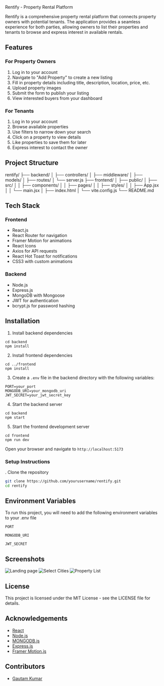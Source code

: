 
Rentify - Property Rental Platform

Rentify is a comprehensive property rental platform that connects property owners with potential tenants. The application provides a seamless experience for both parties, allowing owners to list their properties and tenants to browse and express interest in available rentals.

## Features
### For Property Owners

1. Log in to your account
2. Navigate to "Add Property" to create a new listing
3. Fill in property details including title, description, location, price, etc.
4. Upload property images
5. Submit the form to publish your listing
6. View interested buyers from your dashboard


### For Tenants

1. Log in to your account
2. Browse available properties
3. Use filters to narrow down your search
4. Click on a property to view details
5. Like properties to save them for later
6. Express interest to contact the owner


## Project Structure
rentify/
├── backend/
│   ├── controllers/
│   ├── middleware/
│   ├── models/
│   ├── routes/
│   └── server.js
├── frontend/
│   ├── public/
│   ├── src/
│   │   ├── components/
│   │   ├── pages/
│   │   ├── styles/
│   │   ├── App.jsx
│   │   └── main.jsx
│   ├── index.html
│   └── vite.config.js
└── README.md
## Tech Stack
### Frontend
- React.js
- React Router for navigation
- Framer Motion for animations
- React Icons
- Axios for API requests
- React Hot Toast for notifications
- CSS3 with custom animations

### Backend
- Node.js
- Express.js
- MongoDB with Mongoose
- JWT for authentication
- bcrypt.js for password hashing



## Installation
1. Install backend dependencies


```shellscript
cd backend
npm install
```

2. Install frontend dependencies


```shellscript
cd ../frontend
npm install
```
3. Create a `.env` file in the backend directory with the following variables:


```plaintext
PORT=your_port
MONGODB_URI=your_mongodb_uri
JWT_SECRET=your_jwt_secret_key
```
4. Start the backend server


```shellscript
cd backend
npm start
```

5. Start the frontend development server


```shellscript
cd frontend
npm run dev
```
Open your browser and navigate to `http://localhost:5173`

### Setup Instructions

. Clone the repository
```bash
git clone https://github.com/yourusername/rentify.git
cd rentify
```
## Environment Variables

To run this project, you will need to add the following environment variables to your .env file

`PORT`

`MONGODB_URI`

`JWT_SECRET`


## Screenshots

![Landing page](https://drive.google.com/file/d/1FwtZcmg-OwNnYlqRRoSLuhUiZSYtsOoa/view?usp=drive_link)
![Select Cities](https://drive.google.com/file/d/1KvVFhEEjMPlECDnBMQYu8IFWrCrMI_r4/view?usp=drive_link)
![Property List](https://drive.google.com/file/d/19ooaB6JC9qjNgbnKUX6Ivib07bagNzhJ/view?usp=drive_link)




## License

This project is licensed under the MIT License - see the LICENSE file for details.


## Acknowledgements

 - [React](https://reactjs.org/)
 - [Node.js](https://nodejs.org/)
 - [MONGODB.js](https://www.mongodb.com/)
 - [Express.js](https://expressjs.com/)
 - [Framer Motion.js](https://www.framer.com/motion/)



## Contributors
- [Gautam Kumar](https://github.com/Gautamkr-10)